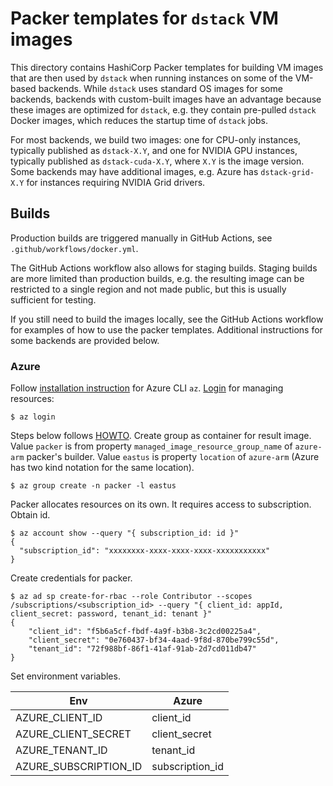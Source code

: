 # Packer templates for `dstack` VM images

This directory contains HashiCorp Packer templates for building VM images that are then used by `dstack` when running instances on some of the VM-based backends. While `dstack` uses standard OS images for some backends, backends with custom-built images have an advantage because these images are optimized for `dstack`, e.g. they contain pre-pulled `dstack` Docker images, which reduces the startup time of `dstack` jobs.

For most backends, we build two images: one for CPU-only instances, typically published as `dstack-X.Y`, and one for NVIDIA GPU instances, typically published as `dstack-cuda-X.Y`, where `X.Y` is the image version. Some backends may have additional images, e.g. Azure has `dstack-grid-X.Y` for instances requiring NVIDIA Grid drivers.

## Builds

Production builds are triggered manually in GitHub Actions, see `.github/workflows/docker.yml`.

The GitHub Actions workflow also allows for staging builds. Staging builds are more limited than production builds, e.g. the resulting image can be restricted to a single region and not made public, but this is usually sufficient for testing.

If you still need to build the images locally, see the GitHub Actions workflow for examples of how to use the packer templates. Additional instructions for some backends are provided below.

### Azure

Follow [installation instruction](https://learn.microsoft.com/en-us/cli/azure/install-azure-cli-linux?pivots=apt)
for Azure CLI `az`. [Login](https://learn.microsoft.com/en-us/cli/azure/authenticate-azure-cli) for managing resources:

```commandline
$ az login
```

Steps below follows [HOWTO](https://learn.microsoft.com/en-us/azure/virtual-machines/linux/build-image-with-packer).
Create group as container for result image. Value `packer` is from property `managed_image_resource_group_name` of
`azure-arm` packer's builder. Value `eastus` is property `location` of `azure-arm` (Azure has two kind notation for
the same location).

```commandline
$ az group create -n packer -l eastus
```

Packer allocates resources on its own. It requires access to subscription. Obtain id.

```commandline
$ az account show --query "{ subscription_id: id }"
{
  "subscription_id": "xxxxxxxx-xxxx-xxxx-xxxx-xxxxxxxxxxx"
}
```

Create credentials for packer.

```commandline
$ az ad sp create-for-rbac --role Contributor --scopes /subscriptions/<subscription_id> --query "{ client_id: appId, client_secret: password, tenant_id: tenant }"
{
    "client_id": "f5b6a5cf-fbdf-4a9f-b3b8-3c2cd00225a4",
    "client_secret": "0e760437-bf34-4aad-9f8d-870be799c55d",
    "tenant_id": "72f988bf-86f1-41af-91ab-2d7cd011db47"
}
```

Set environment variables.

| Env | Azure |
|-----|-------|
| AZURE_CLIENT_ID | client_id |
| AZURE_CLIENT_SECRET | client_secret |
| AZURE_TENANT_ID | tenant_id |
| AZURE_SUBSCRIPTION_ID | subscription_id |
